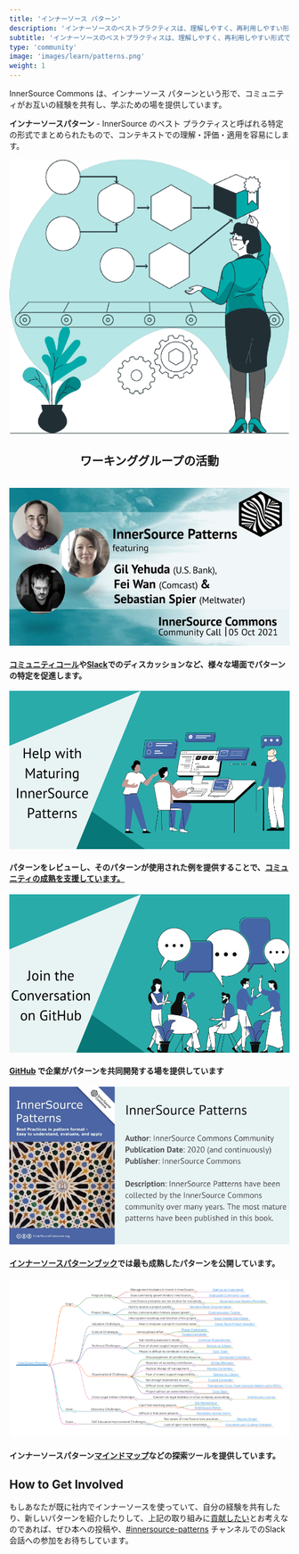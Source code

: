 ```yaml
---
title: 'インナーソース パターン'
description: 'インナーソースのベストプラクティスは、理解しやすく、再利用しやすい形式で体系化されています。'
subtitle: 'インナーソースのベストプラクティスは、理解しやすく、再利用しやすい形式で体系化されています。'
type: 'community'
image: 'images/learn/patterns.png'
weight: 1
---
```

<section class="section">
  <div class="container">
    <div class="row align-items-center">
      <div class="col-md-6 order-2 order-md-2">
        <p>InnerSource Commons は、インナーソース パターンという形で、コミュニティがお互いの経験を共有し、学ぶための場を提供しています。
        </p>
        <p class="mt-4"><b> インナーソースパターン</b> - InnerSource のベスト プラクティスと呼ばれる特定の形式でまとめられたもので、コンテキストでの理解・評価・適用を容易にします。</p>
      </div>
      <div class="col-md-5 order-1 order-md-1 mb-4 mb-md-0">
        <img src="/images/learn/patterns/patterns-symbol-cropped.png" class="img-fluid">
      </div>
  </div>
</section>

<h2 style="text-align: center;">ワーキンググループの活動</h2>
<br>

<section class="section bg-light">
  <div class="container">
    <div class="row justify-content-center">
      <div class="col-md-6 col-sm-6 mb-4">
        <div class="feature-card text-left">
          <a href="https://innersourcecommons.slack.com/archives/C2EFRTS6A"><img src="/images/events/meetup-2021-10-05.jpg" alt="InnerSource Patterns Community Calls"></a>
          <h4 class="mb-2">
          <a href="/events/">コミュニティコール</a>や<a href="https://innersourcecommons.slack.com/archives/C2EFRTS6A">Slack</a>でのディスカッションなど、様々な場面でパターンの特定を促進します。
        </div>
      </div>
      <div class="col-md-6 col-sm-6 mb-4">
        <div class="feature-card text-left">
          <a href="https://github.com/InnerSourceCommons/InnerSourcePatterns/issues"><img src="/images/learn/patterns/maturing_patterns.png" alt="Mature InnerSource Patterns"></a>
          <h4 class="mb-2">
          パターンをレビューし、そのパターンが使用された例を提供することで、<a href="https://github.com/InnerSourceCommons/InnerSourcePatterns/issues">コミュニティの成熟を支援しています。</a>
        </div>
      </div>
      <div class="col-md-6 col-sm-6 mb-4">
        <div class="feature-card text-left">
          <a href="https://github.com/InnerSourceCommons/InnerSourcePatterns"><img src="/images/learn/patterns/github_conversation.png" alt="GitHub Conversation"></a>
          <h4 class="mb-2">
          <a href="https://github.com/InnerSourceCommons/InnerSourcePatterns">GitHub</a> で企業がパターンを共同開発する場を提供しています</h4>
        </div>
      </div>
      <div class="col-md-6 col-sm-6 mb-4">
        <div class="feature-card text-left">
          <a href="https://patterns.innersourcecommons.org"><img src="/images/learn/patterns/patterns_book.jpg" alt="InnerSource Patterns Book"></a>
          <h4 class="mb-2"> <a href="https://patterns.innersourcecommons.org">インナーソースパターンブック</a>では最も成熟したパターンを公開しています。 </h3>
        </div>
      </div>
      <div class="col-md-6 col-sm-6 mb-4">
        <div class="feature-card text-left">
          <a href="https://patterns.innersourcecommons.org/explore-patterns"><img src="/images/learn/patterns/patterns_mind_map.png" alt="InnerSource Patterns Mind Map"></a>
          <h4 class="mb-2">
          インナーソースパターン<a href="https://patterns.innersourcecommons.org/explore-patterns">マインドマップ</a>などの探索ツールを提供しています。
        </div>
      </div>
    </div>
  </div>
</section>

## How to Get Involved

もしあなたが既に社内でインナーソースを使っていて、自分の経験を共有したり、新しいパターンを紹介したりして、上記の取り組みに<a href="https://patterns.innersourcecommons.org/contribute" >貢献したい</a>とお考えなのであれば、ぜひ本への投稿や、<a href="https://innersourcecommons.slack.com/archives/C2EFRTS6A">#innersource-patterns</a> チャンネルでのSlack会話への参加をお待ちしています。
